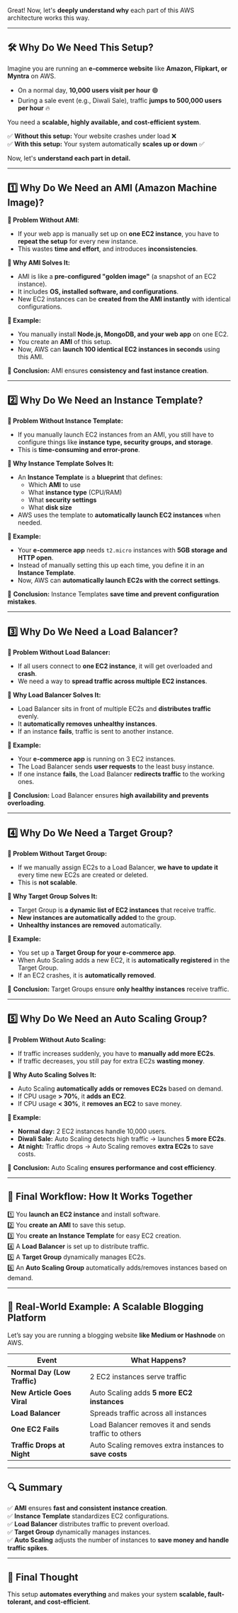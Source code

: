 Great! Now, let's **deeply understand why** each part of this AWS architecture works this way.  

---

## **🛠 Why Do We Need This Setup?**  

Imagine you are running an **e-commerce website** like **Amazon, Flipkart, or Myntra** on AWS.  
- On a normal day, **10,000 users visit per hour** 🟢  
- During a sale event (e.g., Diwali Sale), traffic **jumps to 500,000 users per hour** 🔥  

You need a **scalable, highly available, and cost-efficient system**.  

✅ **Without this setup:** Your website crashes under load ❌  
✅ **With this setup:** Your system automatically **scales up or down** ✅  

Now, let's **understand each part in detail.**  

---

## **1️⃣ Why Do We Need an AMI (Amazon Machine Image)?**  
**🔹 Problem Without AMI**:  
- If your web app is manually set up on **one EC2 instance**, you have to **repeat the setup** for every new instance.  
- This wastes **time and effort**, and introduces **inconsistencies**.  

**🔹 Why AMI Solves It:**  
- AMI is like a **pre-configured "golden image"** (a snapshot of an EC2 instance).  
- It includes **OS, installed software, and configurations**.  
- New EC2 instances can be **created from the AMI instantly** with identical configurations.  

**🔹 Example:**  
- You manually install **Node.js, MongoDB, and your web app** on one EC2.  
- You create an **AMI** of this setup.  
- Now, AWS can **launch 100 identical EC2 instances in seconds** using this AMI.  

📌 **Conclusion:** AMI ensures **consistency and fast instance creation**.

---

## **2️⃣ Why Do We Need an Instance Template?**  
**🔹 Problem Without Instance Template:**  
- If you manually launch EC2 instances from an AMI, you still have to configure things like **instance type, security groups, and storage**.  
- This is **time-consuming and error-prone**.  

**🔹 Why Instance Template Solves It:**  
- An **Instance Template** is a **blueprint** that defines:  
  - Which **AMI** to use  
  - What **instance type** (CPU/RAM)  
  - What **security settings**  
  - What **disk size**  
- AWS uses the template to **automatically launch EC2 instances** when needed.  

**🔹 Example:**  
- Your **e-commerce app** needs `t2.micro` instances with **5GB storage and HTTP open**.  
- Instead of manually setting this up each time, you define it in an **Instance Template**.  
- Now, AWS can **automatically launch EC2s with the correct settings**.  

📌 **Conclusion:** Instance Templates **save time and prevent configuration mistakes**.

---

## **3️⃣ Why Do We Need a Load Balancer?**  
**🔹 Problem Without Load Balancer:**  
- If all users connect to **one EC2 instance**, it will get overloaded and **crash**.  
- We need a way to **spread traffic across multiple EC2 instances**.  

**🔹 Why Load Balancer Solves It:**  
- Load Balancer sits in front of multiple EC2s and **distributes traffic** evenly.  
- It **automatically removes unhealthy instances**.  
- If an instance **fails**, traffic is sent to another instance.  

**🔹 Example:**  
- Your **e-commerce app** is running on 3 EC2 instances.  
- The Load Balancer sends **user requests** to the least busy instance.  
- If one instance **fails**, the Load Balancer **redirects traffic** to the working ones.  

📌 **Conclusion:** Load Balancer ensures **high availability and prevents overloading**.

---

## **4️⃣ Why Do We Need a Target Group?**  
**🔹 Problem Without Target Group:**  
- If we manually assign EC2s to a Load Balancer, **we have to update it** every time new EC2s are created or deleted.  
- This is **not scalable**.  

**🔹 Why Target Group Solves It:**  
- Target Group is **a dynamic list of EC2 instances** that receive traffic.  
- **New instances are automatically added** to the group.  
- **Unhealthy instances are removed** automatically.  

**🔹 Example:**  
- You set up a **Target Group for your e-commerce app**.  
- When Auto Scaling adds a new EC2, it is **automatically registered** in the Target Group.  
- If an EC2 crashes, it is **automatically removed**.  

📌 **Conclusion:** Target Groups ensure **only healthy instances** receive traffic.

---

## **5️⃣ Why Do We Need an Auto Scaling Group?**  
**🔹 Problem Without Auto Scaling:**  
- If traffic increases suddenly, you have to **manually add more EC2s**.  
- If traffic decreases, you still pay for extra EC2s **wasting money**.  

**🔹 Why Auto Scaling Solves It:**  
- Auto Scaling **automatically adds or removes EC2s** based on demand.  
- If CPU usage **> 70%**, it **adds an EC2**.  
- If CPU usage **< 30%**, it **removes an EC2** to save money.  

**🔹 Example:**  
- **Normal day:** 2 EC2 instances handle 10,000 users.  
- **Diwali Sale:** Auto Scaling detects high traffic → launches **5 more EC2s**.  
- **At night:** Traffic drops → Auto Scaling removes **extra EC2s** to save costs.  

📌 **Conclusion:** Auto Scaling **ensures performance and cost efficiency**.

---

## **🎯 Final Workflow: How It Works Together**
1️⃣ You **launch an EC2 instance** and install software.  
2️⃣ You **create an AMI** to save this setup.  
3️⃣ You **create an Instance Template** for easy EC2 creation.  
4️⃣ A **Load Balancer** is set up to distribute traffic.  
5️⃣ A **Target Group** dynamically manages EC2s.  
6️⃣ An **Auto Scaling Group** automatically adds/removes instances based on demand.  

---

## **📌 Real-World Example: A Scalable Blogging Platform**
Let’s say you are running a blogging website **like Medium or Hashnode** on AWS.  

| **Event** | **What Happens?** |
|-----------|------------------|
| **Normal Day (Low Traffic)** | 2 EC2 instances serve traffic |
| **New Article Goes Viral** | Auto Scaling adds **5 more EC2 instances** |
| **Load Balancer** | Spreads traffic across all instances |
| **One EC2 Fails** | Load Balancer removes it and sends traffic to others |
| **Traffic Drops at Night** | Auto Scaling removes extra instances to **save costs** |

---

## **🔍 Summary**
✅ **AMI** ensures **fast and consistent instance creation**.  
✅ **Instance Template** standardizes EC2 configurations.  
✅ **Load Balancer** distributes traffic to prevent overload.  
✅ **Target Group** dynamically manages instances.  
✅ **Auto Scaling** adjusts the number of instances to **save money and handle traffic spikes**.  

---

## **🚀 Final Thought**
This setup **automates everything** and makes your system **scalable, fault-tolerant, and cost-efficient**.  
